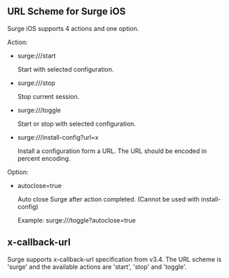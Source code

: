 ## URL Scheme for Surge iOS

Surge iOS supports 4 actions and one option.

Action:

* surge:///start 

  Start with selected configuration.
  
* surge:///stop 

  Stop current session.
  
* surge:///toggle

  Start or stop with selected configuration.
  
* surge:///install-config?url=x

  Install a configuration form a URL. The URL should be encoded in percent encoding.

Option:

* autoclose=true

  Auto close Surge after action completed. (Cannot be used with install-config)

  Example: surge:///toggle?autoclose=true
  
  
## x-callback-url

Surge supports x-callback-url specification from v3.4. The URL scheme is 'surge' and the available actions are 'start', 'stop' and 'toggle'.


